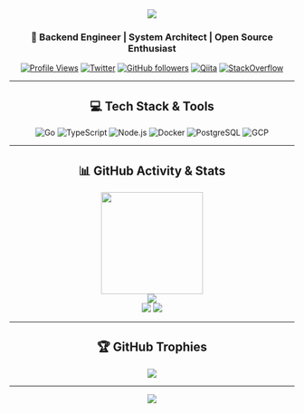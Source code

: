 <div align="center">
  <img src="https://capsule-render.vercel.app/api?type=cylinder&height=200&color=0:000000,100:1e3a8a&text=ebiskkc&fontColor=00ff88&fontSize=80&fontAlign=50&fontAlignY=45&stroke=00ff88&strokeWidth=2&animation=twinkling&desc=Backend%20Engineer%20%7C%20System%20Architect&descAlignY=70&descSize=16" />
</div>

<div align="center">

### 🚀 Backend Engineer | System Architect | Open Source Enthusiast

[![Profile Views](https://komarev.com/ghpvc/?username=ebiskkc&color=0e75b6&style=flat)](https://github.com/ebiskkc)
[![Twitter](https://img.shields.io/twitter/follow/ebiskkc?style=social&logo=x)](https://twitter.com/ebiskkc)
[![GitHub followers](https://img.shields.io/github/followers/ebiskkc?label=Followers&style=social)](https://github.com/ebiskkc)
[![Qiita](https://qiita-badge.apiapi.app/s/ebiskkc/posts.svg)](https://qiita.com/ebiskkc)
[![StackOverflow](https://img.shields.io/stackexchange/stackoverflow/r/ebiskkc?label=StackOverflow&logo=stack-overflow&style=flat&color=FE7A16)](https://stackoverflow.com/users/ebiskkc)

</div>

---

<h2 align="center">💻 Tech Stack & Tools</h2>

<div align="center">

![Go](https://img.shields.io/badge/-Go-00ADD8?style=for-the-badge&logo=go&logoColor=white)
![TypeScript](https://img.shields.io/badge/-TypeScript-3178C6?style=for-the-badge&logo=typescript&logoColor=white)
![Node.js](https://img.shields.io/badge/-Node.js-339933?style=for-the-badge&logo=node.js&logoColor=white)
![Docker](https://img.shields.io/badge/-Docker-2496ED?style=for-the-badge&logo=docker&logoColor=white)
![PostgreSQL](https://img.shields.io/badge/-PostgreSQL-336791?style=for-the-badge&logo=postgresql&logoColor=white)
![GCP](https://img.shields.io/badge/-Google_Cloud-4285F4?style=for-the-badge&logo=google-cloud&logoColor=white)

</div>

---

<h2 align="center">📊 GitHub Activity & Stats</h2>

<div align="center">
  <img height="180" src="https://github-readme-stats.vercel.app/api?username=ebiskkc&show_icons=true&theme=tokyonight&hide_border=true&count_private=true&include_all_commits=true&cache_seconds=1800" />
</div>

<div align="center">
  <img src="https://github-profile-summary-cards.vercel.app/api/cards/profile-details?username=ebiskkc&theme=tokyonight" />
</div>

<div align="center">
  <img src="https://github-profile-summary-cards.vercel.app/api/cards/productive-time?username=ebiskkc&theme=tokyonight&utcOffset=9" />
  <img src="https://github-readme-stats.vercel.app/api/top-langs/?username=ebiskkc&layout=compact&theme=tokyonight&hide_border=true&count_private=true&langs_count=8" />
</div>

---

<h2 align="center">🏆 GitHub Trophies</h2>

<div align="center">
  <img src="https://github-profile-trophy.vercel.app/?username=ebiskkc&theme=discord&no-frame=true&no-bg=false&margin-w=4&column=7" />
</div>

---

<div align="center">
  <img src="https://capsule-render.vercel.app/api?type=shark&height=150&color=0:000000,100:1e3a8a&section=footer&animation=fadeIn" />
</div>
